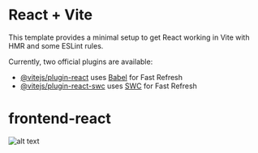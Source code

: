 # React + Vite

This template provides a minimal setup to get React working in Vite with HMR and some ESLint rules.

Currently, two official plugins are available:

- [@vitejs/plugin-react](https://github.com/vitejs/vite-plugin-react/blob/main/packages/plugin-react/README.md) uses [Babel](https://babeljs.io/) for Fast Refresh
- [@vitejs/plugin-react-swc](https://github.com/vitejs/vite-plugin-react-swc) uses [SWC](https://swc.rs/) for Fast Refresh
# frontend-react


![alt text](http://url/to/img.png](https://clerk.com/_next/image?url=%2F_next%2Fstatic%2Fmedia%2F_blog%2Foauth2-react-user-authorization%2F3b201d8285ee3e6a5ab107338c2312a64e20e75d-5320x3236.png&w=3840&q=75)https://clerk.com/_next/image?url=%2F_next%2Fstatic%2Fmedia%2F_blog%2Foauth2-react-user-authorization%2F3b201d8285ee3e6a5ab107338c2312a64e20e75d-5320x3236.png&w=3840&q=75)
